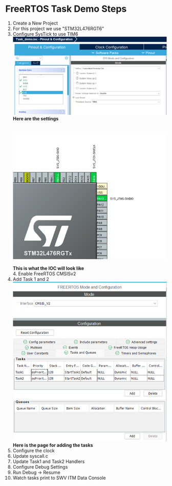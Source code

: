 # FreeRTOS Task Demo Steps 
1. Create a New Project 
2. For this project we use "STM32L476RGT6"
3. Configure SysTick to use TIM6    <br> ![SYSTEM_CONFIG](docs/SYS_Config_Task_Demo.png) <br><b> Here are the settings </b><br><br><b><br> ![IOC_View](docs/IOC_Config_View.png) <br><br>This is what the IOC will look like </b>
<br>4. Enable FreeRTOS CMSISv2
5. Add Task 1 and 2 <br> ![TASK_VIEW](docs/RTOS_Task_Config_View.png) <b><br> Here is the page for adding the tasks <br></b>
6. Configure the clock
7. Update syscall.c
8. Update Task1 and Task2 Handlers
9. Configure Debug Settings
10. Run Debug -> Resume
11. Watch tasks print to SWV ITM Data Console
